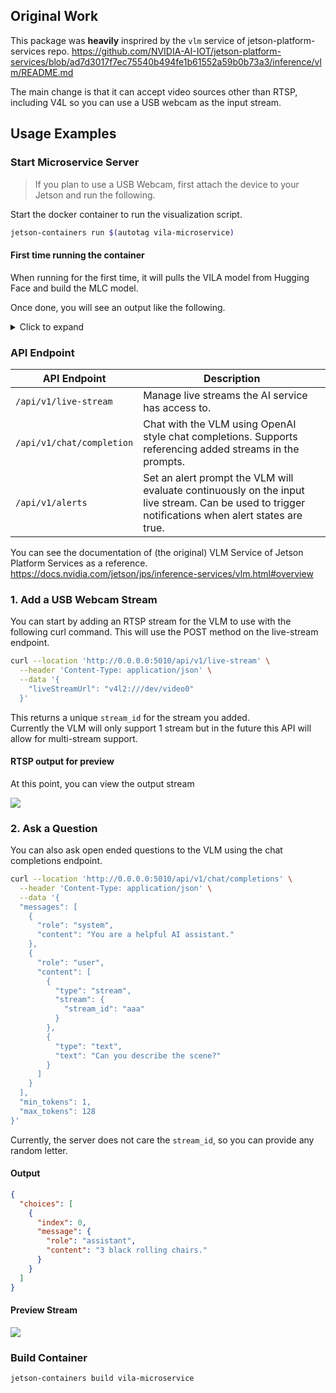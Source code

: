 ## Original Work

This package was **heavily** insprired by the `vlm` service of jetson-platform-services repo.
https://github.com/NVIDIA-AI-IOT/jetson-platform-services/blob/ad7d3017f7ec75540b494fe1b61552a59b0b73a3/inference/vlm/README.md

The main change is that it can accept video sources other than RTSP, including V4L so you can use a USB webcam as the input stream.

## Usage Examples

### Start Microservice Server

> If you plan to use a USB Webcam, first attach the device to your Jetson and run the following.

Start the docker container to run the visualization script.

```bash
jetson-containers run $(autotag vila-microservice)
```

#### First time running the container

When running for the first time, it will pulls the VILA model from Hugging Face and build the MLC model.

Once done, you will see an output like the following.

<details>
  <summary>Click to expand</summary>
```text
┌────────────────────────────┬─────────────────────────────────────────────────────────────────────────────┐
│ _name_or_path              │ ./llm                                                                       │
├────────────────────────────┼─────────────────────────────────────────────────────────────────────────────┤
│ architectures              │ ['LlamaForCausalLM']                                                        │
├────────────────────────────┼─────────────────────────────────────────────────────────────────────────────┤
│ drop_path_rate             │ 0.0                                                                         │
├────────────────────────────┼─────────────────────────────────────────────────────────────────────────────┤
│ hidden_size                │ 2560                                                                        │
├────────────────────────────┼─────────────────────────────────────────────────────────────────────────────┤
│ image_aspect_ratio         │ resize                                                                      │
├────────────────────────────┼─────────────────────────────────────────────────────────────────────────────┤
│ interpolate_mode           │ linear                                                                      │
├────────────────────────────┼─────────────────────────────────────────────────────────────────────────────┤
│ mm_hidden_size             │ 1152                                                                        │
├────────────────────────────┼─────────────────────────────────────────────────────────────────────────────┤
│ mm_projector_lr            │                                                                             │
├────────────────────────────┼─────────────────────────────────────────────────────────────────────────────┤
│ mm_use_im_patch_token      │ False                                                                       │
├────────────────────────────┼─────────────────────────────────────────────────────────────────────────────┤
│ mm_use_im_start_end        │ False                                                                       │
├────────────────────────────┼─────────────────────────────────────────────────────────────────────────────┤
│ mm_vision_select_feature   │ cls_patch                                                                   │
├────────────────────────────┼─────────────────────────────────────────────────────────────────────────────┤
│ mm_vision_select_layer     │ -2                                                                          │
├────────────────────────────┼─────────────────────────────────────────────────────────────────────────────┤
│ model_dtype                │ torch.bfloat16                                                              │
├────────────────────────────┼─────────────────────────────────────────────────────────────────────────────┤
│ model_type                 │ llama                                                                       │
├────────────────────────────┼─────────────────────────────────────────────────────────────────────────────┤
│ num_video_frames           │ 8                                                                           │
├────────────────────────────┼─────────────────────────────────────────────────────────────────────────────┤
│ resume_path                │ ./vlm                                                                       │
├────────────────────────────┼─────────────────────────────────────────────────────────────────────────────┤
│ s2                         │ False                                                                       │
├────────────────────────────┼─────────────────────────────────────────────────────────────────────────────┤
│ s2_max_split_size          │ 336                                                                         │
├────────────────────────────┼─────────────────────────────────────────────────────────────────────────────┤
│ s2_scales                  │ 336,672,1008                                                                │
├────────────────────────────┼─────────────────────────────────────────────────────────────────────────────┤
│ transformers_version       │ 4.36.2                                                                      │
├────────────────────────────┼─────────────────────────────────────────────────────────────────────────────┤
│ tune_language_model        │ True                                                                        │
├────────────────────────────┼─────────────────────────────────────────────────────────────────────────────┤
│ tune_mm_projector          │ True                                                                        │
├────────────────────────────┼─────────────────────────────────────────────────────────────────────────────┤
│ tune_vision_tower          │ True                                                                        │
├────────────────────────────┼─────────────────────────────────────────────────────────────────────────────┤
│ vision_resolution          │ -1                                                                          │
├────────────────────────────┼─────────────────────────────────────────────────────────────────────────────┤
│ name                       │ VILA1.5-3b                                                                  │
├────────────────────────────┼─────────────────────────────────────────────────────────────────────────────┤
│ api                        │ mlc                                                                         │
├────────────────────────────┼─────────────────────────────────────────────────────────────────────────────┤
│ mm_vision_tower            │ /data/models/huggingface/models--Efficient-Large-Model--VILA1.5-3b/snapshot │
├────────────────────────────┼─────────────────────────────────────────────────────────────────────────────┤
│ mm_projector_path          │ /data/models/huggingface/models--Efficient-Large-Model--VILA1.5-3b/snapshot │
├────────────────────────────┼─────────────────────────────────────────────────────────────────────────────┤
│ mm_projector_type          │ mlp_downsample                                                              │
├────────────────────────────┼─────────────────────────────────────────────────────────────────────────────┤
│ attention_bias             │ False                                                                       │
├────────────────────────────┼─────────────────────────────────────────────────────────────────────────────┤
│ attention_dropout          │ 0.0                                                                         │
├────────────────────────────┼─────────────────────────────────────────────────────────────────────────────┤
│ bos_token_id               │ 1                                                                           │
├────────────────────────────┼─────────────────────────────────────────────────────────────────────────────┤
│ eos_token_id               │ 2                                                                           │
├────────────────────────────┼─────────────────────────────────────────────────────────────────────────────┤
│ hidden_act                 │ silu                                                                        │
├────────────────────────────┼─────────────────────────────────────────────────────────────────────────────┤
│ initializer_range          │ 0.02                                                                        │
├────────────────────────────┼─────────────────────────────────────────────────────────────────────────────┤
│ intermediate_size          │ 6912                                                                        │
├────────────────────────────┼─────────────────────────────────────────────────────────────────────────────┤
│ max_position_embeddings    │ 4096                                                                        │
├────────────────────────────┼─────────────────────────────────────────────────────────────────────────────┤
│ model_max_length           │ 4096                                                                        │
├────────────────────────────┼─────────────────────────────────────────────────────────────────────────────┤
│ num_attention_heads        │ 20                                                                          │
├────────────────────────────┼─────────────────────────────────────────────────────────────────────────────┤
│ num_hidden_layers          │ 32                                                                          │
├────────────────────────────┼─────────────────────────────────────────────────────────────────────────────┤
│ num_key_value_heads        │ 20                                                                          │
├────────────────────────────┼─────────────────────────────────────────────────────────────────────────────┤
│ pad_token_id               │ 0                                                                           │
├────────────────────────────┼─────────────────────────────────────────────────────────────────────────────┤
│ pretraining_tp             │ 1                                                                           │
├────────────────────────────┼─────────────────────────────────────────────────────────────────────────────┤
│ rms_norm_eps               │ 1e-05                                                                       │
├────────────────────────────┼─────────────────────────────────────────────────────────────────────────────┤
│ rope_scaling               │                                                                             │
├────────────────────────────┼─────────────────────────────────────────────────────────────────────────────┤
│ rope_theta                 │ 10000.0                                                                     │
├────────────────────────────┼─────────────────────────────────────────────────────────────────────────────┤
│ tie_word_embeddings        │ False                                                                       │
├────────────────────────────┼─────────────────────────────────────────────────────────────────────────────┤
│ tokenizer_model_max_length │ 4096                                                                        │
├────────────────────────────┼─────────────────────────────────────────────────────────────────────────────┤
│ tokenizer_padding_side     │ right                                                                       │
├────────────────────────────┼─────────────────────────────────────────────────────────────────────────────┤
│ torch_dtype                │ bfloat16                                                                    │
├────────────────────────────┼─────────────────────────────────────────────────────────────────────────────┤
│ use_cache                  │ True                                                                        │
├────────────────────────────┼─────────────────────────────────────────────────────────────────────────────┤
│ vocab_size                 │ 32000                                                                       │
├────────────────────────────┼─────────────────────────────────────────────────────────────────────────────┤
│ quant                      │ q4f16_ft                                                                    │
├────────────────────────────┼─────────────────────────────────────────────────────────────────────────────┤
│ type                       │ llama                                                                       │
├────────────────────────────┼─────────────────────────────────────────────────────────────────────────────┤
│ max_length                 │ 4096                                                                        │
├────────────────────────────┼─────────────────────────────────────────────────────────────────────────────┤
│ prefill_chunk_size         │ -1                                                                          │
├────────────────────────────┼─────────────────────────────────────────────────────────────────────────────┤
│ load_time                  │ 169.52555129816756                                                          │
├────────────────────────────┼─────────────────────────────────────────────────────────────────────────────┤
│ params_size                │ 1300.8330078125                                                             │
└────────────────────────────┴─────────────────────────────────────────────────────────────────────────────┘
```
</details>

### API Endpoint

| API Endpoint | Description |
| ------------ | ----------- |
| `/api/v1/live-stream`     | Manage live streams the AI service has access to. |
| `/api/v1/chat/completion` | Chat with the VLM using OpenAI style chat completions. Supports referencing added streams in the prompts. |
| `/api/v1/alerts`          | Set an alert prompt the VLM will evaluate continuously on the input live stream. Can be used to trigger notifications when alert states are true. |

You can see the documentation of (the original) VLM Service of Jetson Platform Services as a reference.
https://docs.nvidia.com/jetson/jps/inference-services/vlm.html#overview

### 1. Add a USB Webcam Stream

You can start by adding an RTSP stream for the VLM to use with the following curl command. This will use the POST method on the live-stream endpoint.

```bash
curl --location 'http://0.0.0.0:5010/api/v1/live-stream' \
  --header 'Content-Type: application/json' \
  --data '{
    "liveStreamUrl": "v4l2:///dev/video0"
  }'
```

This returns a unique `stream_id` for the stream you added.<br>
Currently the VLM will only support 1 stream but in the future this API will allow for multi-stream support.

#### RTSP output for preview

At this point, you can view the output stream

![](https://github.com/user-attachments/assets/b8e270b5-6b71-4988-b8f6-fd0e549111eb)

### 2. Ask a Question

You can also ask open ended questions to the VLM using the chat completions endpoint.

```bash
curl --location 'http://0.0.0.0:5010/api/v1/chat/completions' \
  --header 'Content-Type: application/json' \
  --data '{
  "messages": [
    {
      "role": "system",
      "content": "You are a helpful AI assistant."
    },
    {
      "role": "user",
      "content": [
        {
          "type": "stream",
          "stream": {
            "stream_id": "aaa"
          }
        },
        {
          "type": "text",
          "text": "Can you describe the scene?"
        }
      ]
    }
  ],
  "min_tokens": 1,
  "max_tokens": 128
}'
```

Currently, the server does not care the `stream_id`, so you can provide any random letter.

#### Output

```json
{
  "choices": [
    {
      "index": 0,
      "message": {
        "role": "assistant",
        "content": "3 black rolling chairs."
      }
    }
  ]
}
```

#### Preview Stream

![](https://github.com/user-attachments/assets/5d9089ef-76d4-4c54-8472-e433689150ba)

### Build Container

```bash
jetson-containers build vila-microservice
```
